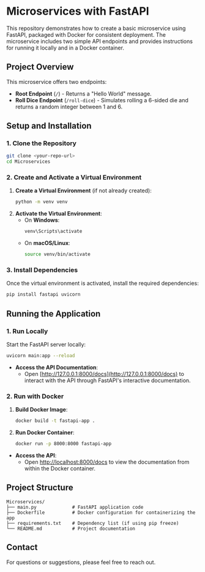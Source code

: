 # Microservices with FastAPI

This repository demonstrates how to create a basic microservice using FastAPI, packaged with Docker for consistent deployment. The microservice includes two simple API endpoints and provides instructions for running it locally and in a Docker container.


## Project Overview

This microservice offers two endpoints:
- **Root Endpoint** (`/`) - Returns a "Hello World" message.
- **Roll Dice Endpoint** (`/roll-dice`) - Simulates rolling a 6-sided die and returns a random integer between 1 and 6.


## Setup and Installation

### 1. Clone the Repository

```bash
git clone <your-repo-url>
cd Microservices
```

### 2. Create and Activate a Virtual Environment

1. **Create a Virtual Environment** (if not already created):
   ```bash
   python -m venv venv
   ```
2. **Activate the Virtual Environment**:
   - On **Windows**:
     ```bash
     venv\Scripts\activate
     ```
   - On **macOS/Linux**:
     ```bash
     source venv/bin/activate
     ```

### 3. Install Dependencies

Once the virtual environment is activated, install the required dependencies:

```bash
pip install fastapi uvicorn
```


## Running the Application

### 1. Run Locally

Start the FastAPI server locally:

```bash
uvicorn main:app --reload
```

- **Access the API Documentation**:
  - Open [http://127.0.0.1:8000/docs](http://127.0.0.1:8000/docs) to interact with the API through FastAPI's interactive documentation.

### 2. Run with Docker

1. **Build Docker Image**:
   ```bash
   docker build -t fastapi-app .
   ```
2. **Run Docker Container**:
   ```bash
   docker run -p 8000:8000 fastapi-app
   ```

- **Access the API**:
  - Open [http://localhost:8000/docs](http://localhost:8000/docs) to view the documentation from within the Docker container.


## Project Structure

```plaintext
Microservices/
├── main.py             # FastAPI application code
├── Dockerfile          # Docker configuration for containerizing the app
├── requirements.txt    # Dependency list (if using pip freeze)
└── README.md           # Project documentation
```


## Contact

For questions or suggestions, please feel free to reach out.
